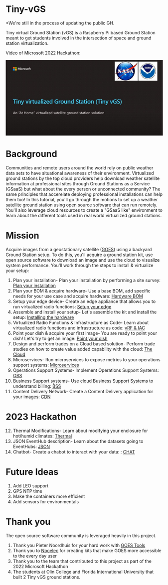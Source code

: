# Tiny-vGS

*We're still in the process of updating the public GH.

Tiny virtual Ground Station (vGS) is a Raspberry Pi based Ground Station meant to get students involved in the intersection of space and ground station virtualization.

Video of Microsoft 2022 Hackathon:


[![Tiny vGS](https://github.com/FIU-ELF/Tiny-vGS/blob/main/Docs/Images/vid.JPG)](https://www.youtube.com/watch?v=BR16w32aYq8 "Tiny vGS")

# Background

Communities and remote users around the world rely on public weather data sets to have situational awareness of their environment. Virtualized ground stations by the top cloud providers help download weather satellite information at professional sites through Ground Stations as a Service (GSaaS) but what about the every person or unconnected community? The same principles that accerelate deploying professional installations can help them too! In this tutorial, you'll go through the motions to set up a weather satellite ground station using open source software that can run remotely. You'll also leverage cloud resources to create a "GSaaS like" environment to learn about the different tools used in real world virtualized ground stations.

# Mission 

Acquire images from a geostationary satellite ([GOES](/Docs/GOES.md)) using a backyard Ground Station setup. To do this, you'll acquire a ground station kit, use open source software to download an image and use the cloud to visualize system performance. You'll work through the steps to install & virtualize your setup:

1. Plan your installation- Plan your installation by performing a site survey: [Plan your installation](/Docs/PLANNING.md)
2. Plan your BOM & acquire hardware- Use a base BOM, add specific needs for your use case and acquire hardware: [Hardware BOM](/Docs/SAT_HARDWARE_BOM.md)
3. Setup your edge device- Create an edge appliance that allows you to run virtualized radio functions: [Setup your edge](/Docs/EDGE.md)
4. Assemble and install your setup- Let's assemble the kit and install the setup: [Installing the hardware](/Docs/INSTALL.md)
5. Virtualized Radio Functions & Infrastructure as Code- Learn about virtualized radio functions and infrastructure as code: [vRF & IAC](/Docs/IAC_VRF.md)
6. Point your dish & acquire your first image- You are ready to point your dish! Let's try to get an image: [Point your dish](/Docs/POINTING.md)
7. Design and perform trades on a Cloud based solution- Perform trade studies on how to create value added capability with the cloud: [The Cloud](/Docs/CLOUD.md)
8. Microservices- Run microservices to expose metrics to your operations support systems: [Microservices](/Docs/MICRO.md)
9. Operations Support Systems- Implement Operations Support Systems: [OSS](/Docs/OSS.md)
10. Business Support systems- Use cloud Business Support Systems to understand billing: [BSS](/Docs/BSS.md)
11. Content Delivery Network- Create a Content Delivery application for your images: [CDN](/Docs/CDN.md)

# 2023 Hackathon 
12. Thermal Modifications- Learn about modifying your enclosure for hot/humid climates: [Thermal](/Docs/THERMAL.md)
13. JSON EventHub description- Learn about the datasets going to EventHubs: [JSON](/Docs/JSON.md)
14. Chatbot- Create a chabot to interact with your data: : [CHAT](/Docs/CHAT.md)

# Future Ideas 

1. Add LEO support
2. GPS NTP time
3. Make the containers more efficient
4. Add sensors for environmentals

# Thank you

The open source software community is leveraged heavily in this project. 

1. Thank you Pieter Noordhuis for your hard work with [GOES Tools](https://github.com/pietern/goestools) 
2. Thank you to [Nooelec](https://www.nooelec.com/store/) for creating kits that make GOES more accessible to the every day user
3. Thank you to the team that contributed to this project as part of the 2022 Microsoft Hackathon
4. The students at Olin College and Florida International University that built 2 Tiny vGS ground stations. 




